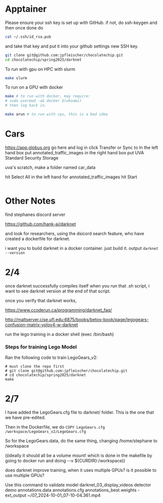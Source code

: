 # Apptainer

Please ensure your ssh key is set up with GitHub.
if not, do ssh-keygen and then once done do 

```bash
cat ~/.ssh/id_rsa.pub
```

and take that key and put it into your github settings new SSH key.


```bash
git clone git@github.com:jpfleischer/chocolatechip.git
cd chocolatechip/spring2025/darknet
```
To run with gpu on HPC with slurm

```bash
make slurm
```

To run on a GPU with docker

```bash
make # to run with docker, may require:
# sudo usermod -aG docker $(whoami)
# then log back in.

make arun # to run with cpu, this is a bad idea
```

# Cars

https://app.globus.org go here and log in
click Transfer or Sync to
In the left hand box put annotated_traffic_images
in the right hand box put UVA Standard Security Storage

uva's scratch, make  a folder named car_data

hit Select All in the left hand for annotated_traffic_images 
hit Start


```bash

```

# Other Notes

find stephanes discord server

https://github.com/hank-ai/darknet


and look for researchers, using the
dsicord search feature, who have created
a dockerfile for darknet.



i want you to build darknet in a docker container.
just build it.
output `darknet --version`


# 2/4

once darknet successfully compiles itself when you run that
.sh script, i want to see darknet version at the end of that
script.

once you verify that darknet works,

https://www.ccoderun.ca/programming/darknet_faq/

http://maltserver.cise.ufl.edu:6875/books/betos-book/page/legogears-confusion-matrix-yolov4-w-darknet

run the lego training in a docker shell (exec /bin/bash)  


### Steps for training Lego Model  

Ran the following code to train LegoGears_v2:  

```
# must clone the repo first
# git clone git@github.com:jpfleischer/chocolatechip.git
# cd chocolatechip/spring2025/darknet
make
```



# 2/7

I have added the LegoGears.cfg file to darknet/ folder.
This is the one that we have pre-edited.

Then in the Dockerfile, we do 
`COPY LegoGears.cfg /workspace/LegoGears_v2/LegoGears.cfg`

So for the LegoGears.data, do the same thing,
changing /home/stephane to /workspace

((ideally it should all be a volume mount! which is done in the
makefile by going to docker run and doing --v ${CURDIR}:/workspace))

does darknet improve training, when it uses multiple GPUs? is it possible
to use multiple GPUs?


Use this command to validate model
darknet_03_display_videos detector demo annotations.data annotations.cfg annotations_best.weights -ext_output ~/07_2024-10-01_07-10-04.361.mp4
